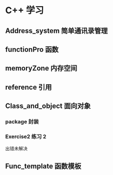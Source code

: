 # C++ 学习

## Address_system 简单通讯录管理

## functionPro 函数

## memoryZone 内存空间

## reference 引用

## Class_and_object 面向对象

### package 封装

### Exercise2 练习 2

出错未解决

## Func_template 函数模板
